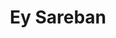 ---
title: Ey Sareban
layout: post
categories: [mohsen_namjoo]
type: main
file: /assets/music/mohsen_namjoo-ey-sareban.mp3
---